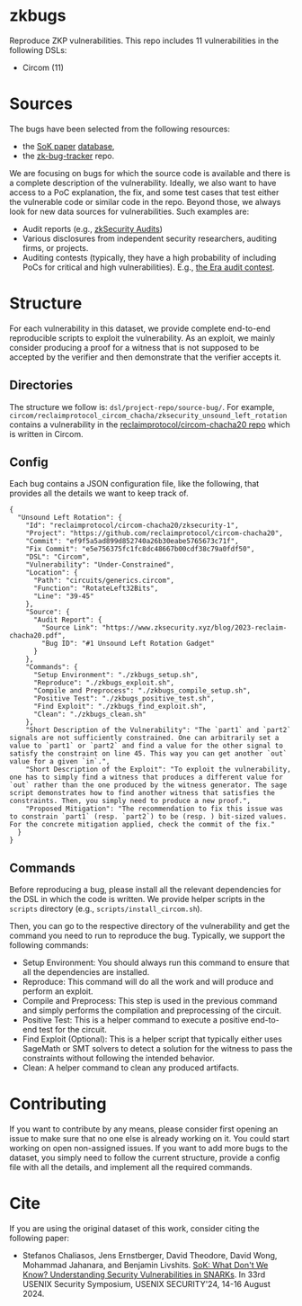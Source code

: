 # zkbugs

Reproduce ZKP vulnerabilities.
This repo includes 11 vulnerabilities in the following DSLs:

* Circom (11)

# Sources

The bugs have been selected from the following resources:

- the [SoK paper](https://arxiv.org/pdf/2402.15293) [database](https://docs.google.com/spreadsheets/d/1E97ulMufitGSKo_Dy09KYGv-aBcLPXtlN5QUpwyv66A/edit?gid=0#gid=0),
- the [zk-bug-tracker](https://github.com/0xPARC/zk-bug-tracker) repo.

We are focusing on bugs for which the source code is available and there is a complete description of the vulnerability. Ideally, we also want to have access to a PoC explanation, the fix, and some test cases that test either the vulnerable code or similar code in the repo. Beyond those, we always look for new data sources for vulnerabilities. Such examples are:

- Audit reports (e.g., [zkSecurity Audits](https://www.zksecurity.xyz/reports/))
- Various disclosures from independent security researchers, auditing firms, or projects.
- Auditing contests (typically, they have a high probability of including PoCs for critical and high vulnerabilities). E.g., [the Era audit contest](https://code4rena.com/reports/2023-10-zksync).

# Structure

For each vulnerability in this dataset, we provide complete end-to-end reproducible scripts to exploit the vulnerability.
As an exploit, we mainly consider producing a proof for a witness that is not supposed to be accepted by the verifier and then demonstrate that the verifier accepts it.

## Directories

The structure we follow is: `dsl/project-repo/source-bug/`. 
For example, `circom/reclaimprotocol_circom_chacha/zksecurity_unsound_left_rotation` contains a vulnerability in the [reclaimprotocol/circom-chacha20 repo](https://github.com/reclaimprotocol/circom-chacha20) which is written in Circom.

## Config

Each bug contains a JSON configuration file, like the following, that provides all the details we want to keep track of.

```
{
  "Unsound Left Rotation": {
    "Id": "reclaimprotocol/circom-chacha20/zksecurity-1",
    "Project": "https://github.com/reclaimprotocol/circom-chacha20",
    "Commit": "ef9f5a5ad899d852740a26b30eabe5765673c71f",
    "Fix Commit": "e5e756375fc1fc8dc48667b00cdf38c79a0fdf50",
    "DSL": "Circom",
    "Vulnerability": "Under-Constrained",
    "Location": {
      "Path": "circuits/generics.circom",
      "Function": "RotateLeft32Bits",
      "Line": "39-45"
    },
    "Source": {
      "Audit Report": {
        "Source Link": "https://www.zksecurity.xyz/blog/2023-reclaim-chacha20.pdf",
        "Bug ID": "#1 Unsound Left Rotation Gadget"
      }
    },
    "Commands": {
      "Setup Environment": "./zkbugs_setup.sh",
      "Reproduce": "./zkbugs_exploit.sh",
      "Compile and Preprocess": "./zkbugs_compile_setup.sh",
      "Positive Test": "./zkbugs_positive_test.sh",
      "Find Exploit": "./zkbugs_find_exploit.sh",
      "Clean": "./zkbugs_clean.sh"
    },
    "Short Description of the Vulnerability": "The `part1` and `part2` signals are not sufficiently constrained. One can arbitrarily set a value to `part1` or `part2` and find a value for the other signal to satisfy the constraint on line 45. This way you can get another `out` value for a given `in`.",
    "Short Description of the Exploit": "To exploit the vulnerability, one has to simply find a witness that produces a different value for `out` rather than the one produced by the witness generator. The sage script demonstrates how to find another witness that satisfies the constraints. Then, you simply need to produce a new proof.",
    "Proposed Mitigation": "The recommendation to fix this issue was to constrain `part1` (resp. `part2`) to be (resp. ) bit-sized values. For the concrete mitigation applied, check the commit of the fix."
  }
}
```

## Commands

Before reproducing a bug, please install all the relevant dependencies for the DSL in which the code is written. We provide helper scripts in the `scripts` directory (e.g., `scripts/install_circom.sh`).

Then, you can go to the respective directory of the vulnerability and get the command you need to run to reproduce the bug. Typically, we support the following commands:

* Setup Environment: You should always run this command to ensure that all the dependencies are installed.
* Reproduce: This command will do all the work and will produce and perform an exploit.
* Compile and Preprocess: This step is used in the previous command and simply performs the compilation and preprocessing of the circuit.
* Positive Test: This is a helper command to execute a positive end-to-end test for the circuit.
* Find Exploit (Optional): This is a helper script that typically either uses SageMath or SMT solvers to detect a solution for the witness to pass the constraints without following the intended behavior.
* Clean: A helper command to clean any produced artifacts.

# Contributing

If you want to contribute by any means, please consider first opening an issue to make sure that no one else is already working on it. 
You could start working on open non-assigned issues.
If you want to add more bugs to the dataset, you simply need to follow the current structure, provide a config file with all the details, and implement all the required commands.

# Cite

If you are using the original dataset of this work, consider citing the following paper:

* Stefanos Chaliasos, Jens Ernstberger, David Theodore, David Wong, Mohammad Jahanara, and Benjamin Livshits. [SoK: What Don't We Know? Understanding Security Vulnerabilities in SNARKs](https://arxiv.org/pdf/2402.15293). In 33rd USENIX Security Symposium, USENIX SECURITY'24, 14-16 August 2024.
